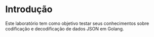 # Introdução

Este laboratório tem como objetivo testar seus conhecimentos sobre codificação e decodificação de dados JSON em Golang.

